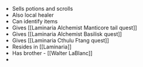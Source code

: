 - Sells potions and scrolls
- Also local healer
- Can identify items
- Gives [[Laminaria Alchemist Manticore tail quest]]
- Gives [[Laminaria Alchemist Basilisk quest]]
- Gives [[Laminaria Cthulu Ftang quest]]
- Resides in [[Laminaria]]
- Has brother - [[Walter LaBlanc]]
-